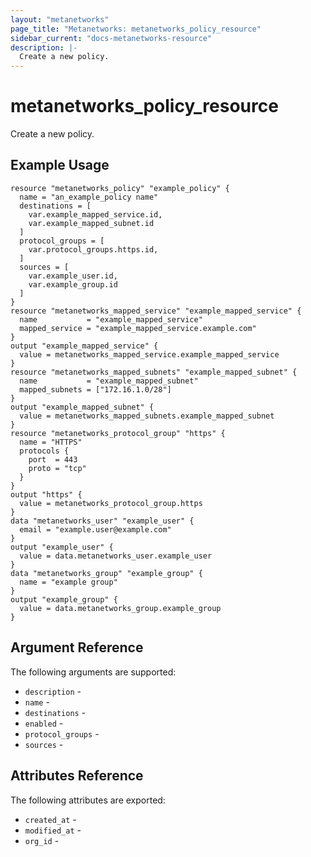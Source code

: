 ```yaml
---
layout: "metanetworks"
page_title: "Metanetworks: metanetworks_policy_resource"
sidebar_current: "docs-metanetworks-resource"
description: |-
  Create a new policy.
---
```


# metanetworks_policy_resource

Create a new policy.

## Example Usage

```hcl
resource "metanetworks_policy" "example_policy" {
  name = "an_example_policy name"
  destinations = [
    var.example_mapped_service.id,
    var.example_mapped_subnet.id
  ]
  protocol_groups = [
    var.protocol_groups.https.id,
  ]
  sources = [
    var.example_user.id,
    var.example_group.id
  ]
}
resource "metanetworks_mapped_service" "example_mapped_service" {
  name           = "example_mapped_service"
  mapped_service = "example_mapped_service.example.com"
}
output "example_mapped_service" {
  value = metanetworks_mapped_service.example_mapped_service
}
resource "metanetworks_mapped_subnets" "example_mapped_subnet" {
  name           = "example_mapped_subnet"
  mapped_subnets = ["172.16.1.0/28"]
}
output "example_mapped_subnet" {
  value = metanetworks_mapped_subnets.example_mapped_subnet
}
resource "metanetworks_protocol_group" "https" {
  name = "HTTPS"
  protocols {
    port  = 443
    proto = "tcp"
  }
}
output "https" {
  value = metanetworks_protocol_group.https
}
data "metanetworks_user" "example_user" {
  email = "example.user@example.com"
}
output "example_user" {
  value = data.metanetworks_user.example_user
}
data "metanetworks_group" "example_group" {
  name = "example group"
}
output "example_group" {
  value = data.metanetworks_group.example_group
}
```

## Argument Reference

The following arguments are supported:

* `description` - 
* `name` - 
* `destinations` - 
* `enabled` - 
* `protocol_groups` - 
* `sources` - 

## Attributes Reference

The following attributes are exported:

* `created_at` - 
* `modified_at` - 
* `org_id` - 